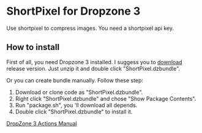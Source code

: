 # ShortPixel for Dropzone 3
Use shortpixel to compress images. You need a shortpixel api key.

## How to install
First of all, you need Dropzone 3 installed.
I suggess you to [download](https://github.com/Just4test/ShortPixel.dzbundle/releases) release version. Just unzip it and double click "ShortPixel.dzbundle".

Or you can create bundle manually. Follow these step:
1. Download or clone code as "ShortPixel.dzbundle".
2. Right click "ShortPixel.dzbundle" and chose "Show Package Contents".
3. Run "package.sh", you 'll download all depends.
4. Double click "ShortPixel.dzbundle" to install it.


[DropZone 3 Actions Manual](https://github.com/aptonic/dropzone3-actions/blob/master/README.md)
